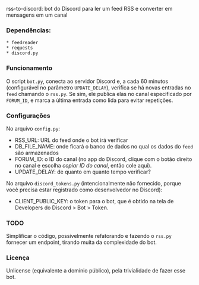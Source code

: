 rss-to-discord: bot do Discord para ler um feed RSS e converter em mensagens em um canal 

### Dependências:
    * feedreader
    * requests
    * discord.py 

### Funcionamento
O script `bot.py`, conecta ao servidor Discord e, a cada 60 minutos (configurável no parâmetro `UPDATE_DELAY`), verifica se há novas entradas  no `feed` chamando o `rss.py`. Se sim, ele publica elas no canal especificado por `FORUM_ID`, e marca a última entrada como lida para evitar repetições.

### Configurações
No arquivo `config.py`:
* RSS_URL: URL do feed onde o bot irá verificar 
* DB_FILE_NAME: onde ficará o banco de dados no qual os dados do `feed` são armazenados
* FORUM_ID: o ID do canal (no app do Discord, clique com o botão direito no canal e escolha _copiar ID do canal_, então cole aqui).
* UPDATE_DELAY: de quanto em quanto tempo verificar?

No arquivo `discord_tokens.py` (intencionalmente não fornecido, porque você precisa estar registrado como desenvolvedor no Discord):
* CLIENT_PUBLIC_KEY: o token para o bot, que é obtido na tela de Developers do Discord > Bot > Token. 

### TODO 
Simplificar o código, possivelmente refatorando e fazendo o `rss.py` fornecer um endpoint, tirando muita da complexidade do bot.

### Licença
Unlicense (equivalente a domínio público), pela trivialidade de fazer esse bot.